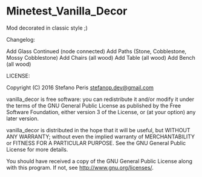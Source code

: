 # Minetest_Vanilla_Decor
Mod decorated in classic style ;)


Changelog:

Add Glass Continued (node connected)
Add Paths (Stone, Cobblestone, Mossy Cobblestone)
Add Chairs (all wood)
Add Table (all wood)
Add Bench (all wood)


LICENSE:

 Copyright (C) 2016 Stefano <StepDevelop> Peris <stefanop.dev@gmail.com>
 
 vanilla_decor is free software: you can redistribute it and/or modify it
 under the terms of the GNU General Public License as published by the
 Free Software Foundation, either version 3 of the License, or
 (at your option) any later version.
 
 vanilla_decor is distributed in the hope that it will be useful, but
 WITHOUT ANY WARRANTY; without even the implied warranty of
 MERCHANTABILITY or FITNESS FOR A PARTICULAR PURPOSE.
 See the GNU General Public License for more details.
 
 You should have received a copy of the GNU General Public License along
 with this program.  If not, see <http://www.gnu.org/licenses/>.
